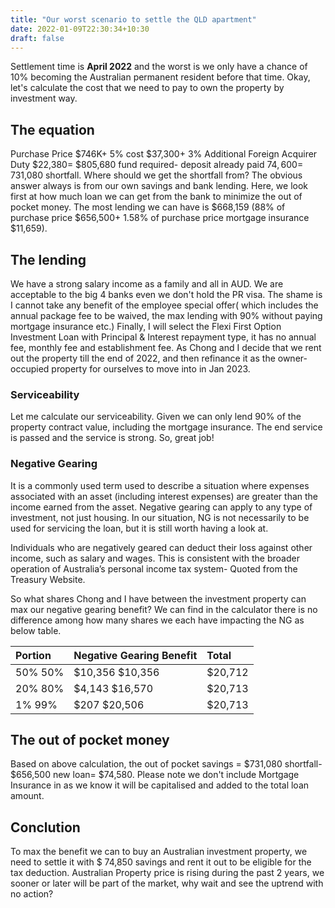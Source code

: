 ```yaml
---
title: "Our worst scenario to settle the QLD apartment"
date: 2022-01-09T22:30:34+10:30
draft: false
---
```


Settlement time is **April 2022** and the worst is we only have a chance of 10% becoming the Australian permanent resident before that time. Okay, let's calculate the cost that we need to pay to own the property by investment way.

## The equation
Purchase Price $746K+ 5% cost $37,300+ 3% Additional Foreign Acquirer Duty $22,380= $805,680 fund required- deposit already paid $74,600=$ 731,080 shortfall.
Where should we get the shortfall from?
The obvious answer always is from our own savings and bank lending. Here, we look first at how much loan we can get from the bank to minimize the out of pocket money. The most lending we can have is $668,159 (88% of purchase price $656,500+ 1.58% of purchase price mortgage insurance $11,659).

## The lending

We have a strong salary income as a family and all in AUD. We are acceptable to the big 4 banks even we don't hold the PR visa. The shame is I cannot take any benefit of the employee special offer( which includes the annual package fee to be waived, the max lending with 90% without paying mortgage insurance etc.) Finally, I will select the Flexi First Option Investment Loan with Principal & Interest repayment type, it has no annual fee, monthly fee and establishment fee. As Chong and I decide that we rent out the property till the end of 2022, and then refinance it as the owner-occupied property for ourselves to move into in Jan 2023.

### Serviceability

Let me calculate our serviceability. Given we can only lend 90% of the property contract value, including the mortgage insurance. The end service is passed and the service is strong. So, great job!

### Negative Gearing

It is a commonly used term used to describe a situation where expenses associated with an asset (including interest expenses) are greater than the income earned from the asset. Negative gearing can apply to any type of investment, not just housing. In our situation, NG is not necessarily to be used for servicing the loan, but it is still worth having a look at.

Individuals who are negatively geared can deduct their loss against other income, such as salary and wages. This is consistent with the broader operation of Australia’s personal income tax system- Quoted from the Treasury Website. 

So what shares Chong and I have between the investment property can max our negative gearing benefit? We can find in the calculator there is no difference among how many shares we each have impacting the NG as below table.

Portion | Negative Gearing Benefit | Total
:-----|:----|:-----
50% 50% | $10,356 $10,356|$20,712
20% 80%| $4,143 $16,570	|$20,713
1% 99%	|$207 $20,506|	$20,713

## The out of pocket money

Based on above calculation, the out of pocket savings = $731,080 shortfall- $656,500 new loan= $74,580. Please note we don't include Mortgage Insurance in as we know it will be capitalised and added to the total loan amount. 

## Conclution

To max the benefit we can to buy an Australian investment property, we need to settle it with $ 74,850 savings and rent it out to be eligible for the tax deduction. Australian Property price is rising during the past 2 years, we sooner or later will be part of the market, why wait and see the uptrend with no action?
